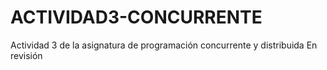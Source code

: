 # ACTIVIDAD3-CONCURRENTE
Actividad 3 de la asignatura de programación concurrente y distribuida
En revisión
